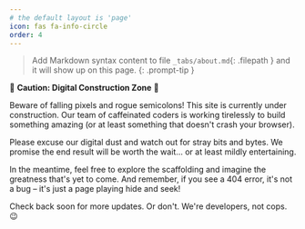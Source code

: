 ```yaml
---
# the default layout is 'page'
icon: fas fa-info-circle
order: 4
---
```


> Add Markdown syntax content to file `_tabs/about.md`{: .filepath } and it will show up on this page.
{: .prompt-tip }

🚧 **Caution: Digital Construction Zone** 🚧

Beware of falling pixels and rogue semicolons! This site is currently under construction. Our team of caffeinated coders is working tirelessly to build something amazing (or at least something that doesn't crash your browser). 

Please excuse our digital dust and watch out for stray bits and bytes. We promise the end result will be worth the wait... or at least mildly entertaining.

In the meantime, feel free to explore the scaffolding and imagine the greatness that's yet to come. And remember, if you see a 404 error, it's not a bug – it's just a page playing hide and seek!

Check back soon for more updates. Or don't. We're developers, not cops. 😉
